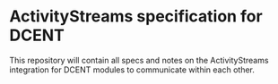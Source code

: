# ActivityStreams specification for DCENT

This repository will contain all specs and notes on the
ActivityStreams integration for DCENT modules to communicate within
each other.

